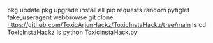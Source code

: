 pkg update 
pkg upgrade 
install all pip
requests
random
pyfiglet
fake_useragent
webbrowse
git clone https://github.com/ToxicArjunHackz/ToxicInstaHackz/tree/main
ls
cd ToxicInstaHackz
ls
python ToxicinstaHack.py
